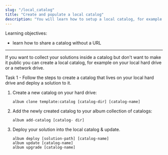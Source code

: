```yaml
---
slug: "/local_catalog"
title: "Create and populate a local catalog"
description: "You will learn how to setup a local catalog, for example on a network drive, and how to deploy your solution into it."
---
```

<div class="learning-objectives">
Learning objectives:
<ul>
<li>learn how to share a catalog without a URL</li>
</ul>
</div>

---


If you want to collect your solutions inside a catalog but don't want to make it public you can create a local catalog,
for example on your local hard drive or a network drive. 

<div class="task">
<div class="task-title">Task 1 - Follow the steps to create a catalog that lives on your local hard drive and deploy a solution to it. </div>


1. Create a new catalog on your hard drive:
    ```
   album clone template:catalog [catalog-dir] [catalog-name]
   ```
   
2. Add the newly created catalog to your album collection of catalogs:
    ```
   album add-catalog [catalog- dir]
   ```

3. Deploy your solution into the local catalog & update.
   ```
   album deploy [solution-path] [catalog-name]
   album update [catalog-name]
   album upgrade [catalog-name]
   ```
</div>